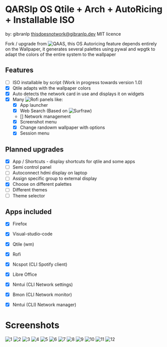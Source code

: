 # QARSlp OS Qtile + Arch + AutoRicing + Installable ISO

by: gibranlp thisdoesnotwork@gibranlp.dev 
MIT licence

Fork / upgrade from ![QAAS](https://github.com/gibranlp/QAAS), this OS Autoricing feature depends entirely on the Wallpaper, it generates several palettes using pywal and wpgtk to adapt the colors of the entire system to the wallpaper

## Features
- [ ] ISO installable by script (Work in progress towards version 1.0)
- [x] Qtile adapts with the wallpaper colors 
- [x] Auto detects the network card in use and displays it on widgets
- [x] Many ![Rofi](https://github.com/davatorium/rofi) panels like:
  - [x] App launcher
  - [x] Web Search (Based on ![Surfraw](https://github.com/JNRowe/surfraw))
  - [] Network management
  - [x] Screenshot menu
  - [x] Change randowm wallpaper with options
  - [x] Session menu

## Planned upgrades
- [x] App / Shortcuts - display shortcuts for qtile and some apps
- [ ] Semi control panel
- [ ] Autoconnect hdmi display on laptop
- [ ] Assign specific group to external display
- [x] Choose on different palettes
- [ ] Different themes
- [ ] Theme selector

## Apps included
- [x] Firefox
- [x] Visual-studio-code
- [x] Qtile (wm)
- [x] Rofi
- [x] Ncspot (CLI Spotify client)
- [x] Libre Office
- [x] Nmtui (CLI Network settings)
- [x] Bmon (CLI Network monitor)
- [x] Nmtui (CLI) Network manager)


# Screenshots

![1](https://github.com/gibranlp/QARSlp/blob/main/screenshots/1.%20.png)
![2](https://github.com/gibranlp/QARSlp/blob/main/screenshots/2.%20.png)
![3](https://github.com/gibranlp/QARSlp/blob/main/screenshots/3.%20.png)
![4](https://github.com/gibranlp/QARSlp/blob/main/screenshots/4.%20.png)
![5](https://github.com/gibranlp/QARSlp/blob/main/screenshots/5.%20.png)
![6](https://github.com/gibranlp/QARSlp/blob/main/screenshots/6.%20.png)
![7](https://github.com/gibranlp/QARSlp/blob/main/screenshots/7.%20.png)
![8](https://github.com/gibranlp/QARSlp/blob/main/screenshots/8.%20.png)
![9](https://github.com/gibranlp/QARSlp/blob/main/screenshots/9.%20.png)
![10](https://github.com/gibranlp/QARSlp/blob/main/screenshots/10.%20.png)
![11](https://github.com/gibranlp/QARSlp/blob/main/screenshots/11.%20.png)
![12](https://github.com/gibranlp/QARSlp/blob/main/screenshots/12.%20.png)
